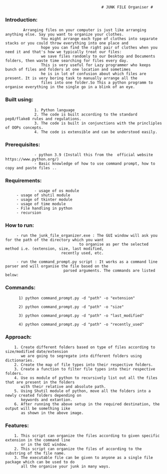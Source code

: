                                                # JUNK FILE Organiser #

### Introduction: 
		    Arranging files on your computer is just like arranging anything else. Say you want to organize your clothes. 
                    You might arrange each type of clothes into separate stacks or you could throw everything into one place and 
                    hope you can find the right pair of clothes when you need it and that's how we typically treat our files: 
                    we save files randomly to our Desktop and Documents folders, then waste time searching for files every day.
                    This is very useful for Lazy programmer who keeps bunch of files and folders at one location and sometimes 
                    he is in lot of confusion about which files are present. It is very boring task to manually arrange all the 
                    files into one folder.So This a python programm to organise everything in the single go in a blink of an eye.


### Built using:
                 1. Python language
                 2. The code is built according to the standard pep8/flake8 rules and regulations.
                 3. The code is built in conjunctions with the princliples of OOPs concepts.
                 4. The code is extensible and can be understood easily.


### Prerequisites:
                 - python 3.9 (Install this from the  official website https://www.python.org/)
                 - Basic knowledge of how to use command prompt, how to copy and paste files ..


### Requirements:
                 - usage of os module
		 - usage of shutil module
		 - usage of tkinter module
		 - usage of time module
		 - File handling in python
		 - recursion


### How to run:
		 - run the junk_file_organizer.exe : The GUI window will ask you for the path of the directory which you want
    				    		     to organise as per the selected method i.e. (extension, size, last modified,
				  		     recently used, etc.

		 - run the command_prompt.py script : It works as a command line parser and will organise the file based on the 
				   		      parsed arguments. The commands are listed below:


### Commands:
   		  1) python command_prompt.py -d "path" -o "extension"

   		  2) python command_prompt.py -d "path" -o "size"

   		  3) python command_prompt.py -d "path" -o "last_modified"

  		  4) python command_prompt.py -d "path" -o "recently_used"



### Approach:
		1. Create different folders based on type of files according to size/modified date/extension 
 		   we are going to segregate into different folders using dictionaries.
		2. Create the map of file types into their respective folders.
		3. Create a function to filter file types into their respective folders.
		4. Use os module of python to recursively list out all the files that are present in the folders 
		   with their relative and absolute path. 
		5. Using Shutil module of python, move all the folders into a newly created folders depending on 
		   keywords and extantion.
		6. After running the above setup in the required destination, the output will be something iike 
 		   as shown in the above image.
 

### Features:
		1. This script can organize the files according to given specific extension in the command line
  		   or in the GUI window.
		2. This script can organize the files of according to the substring of the file name.
		3. The executable file can be given to anyone as a single file package which can be used to do 
 		   all the organise your junk in many ways.


